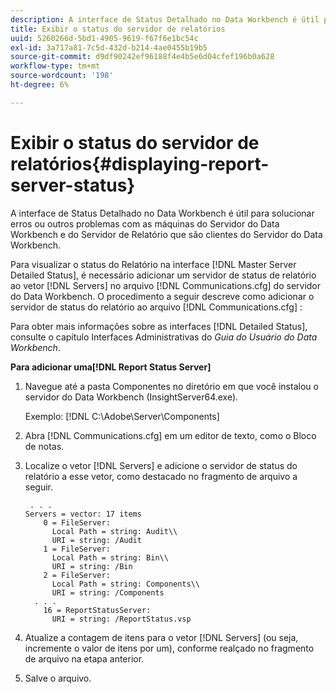 ```yaml
---
description: A interface de Status Detalhado no Data Workbench é útil para solucionar erros ou outros problemas com as máquinas do Servidor do Data Workbench e do Servidor de Relatório que são clientes do Servidor do Data Workbench.
title: Exibir o status do servidor de relatórios
uuid: 5260266d-5bd1-4905-9619-f67f6e1bc54c
exl-id: 3a717a81-7c5d-432d-b214-4ae0455b19b5
source-git-commit: d9df90242ef96188f4e4b5e6d04cfef196b0a628
workflow-type: tm+mt
source-wordcount: '198'
ht-degree: 6%

---
```


# Exibir o status do servidor de relatórios{#displaying-report-server-status}

A interface de Status Detalhado no Data Workbench é útil para solucionar erros ou outros problemas com as máquinas do Servidor do Data Workbench e do Servidor de Relatório que são clientes do Servidor do Data Workbench.

Para visualizar o status do Relatório na interface [!DNL Master Server Detailed Status], é necessário adicionar um servidor de status de relatório ao vetor [!DNL Servers] no arquivo [!DNL Communications.cfg] do servidor do Data Workbench. O procedimento a seguir descreve como adicionar o servidor de status do relatório ao arquivo [!DNL Communications.cfg] :

Para obter mais informações sobre as interfaces [!DNL Detailed Status], consulte o capítulo Interfaces Administrativas do *Guia do Usuário do Data Workbench*.

**Para adicionar uma[!DNL Report Status Server]**

1. Navegue até a pasta Componentes no diretório em que você instalou o servidor do Data Workbench (InsightServer64.exe).

   Exemplo: [!DNL C:\Adobe\Server\Components]
1. Abra [!DNL Communications.cfg] em um editor de texto, como o Bloco de notas.
1. Localize o vetor [!DNL Servers] e adicione o servidor de status do relatório a esse vetor, como destacado no fragmento de arquivo a seguir.

   ```
    . . .
   Servers = vector: 17 items
       0 = FileServer: 
         Local Path = string: Audit\\
         URI = string: /Audit
       1 = FileServer: 
         Local Path = string: Bin\\
         URI = string: /Bin
       2 = FileServer: 
         Local Path = string: Components\\
         URI = string: /Components
     . . .
       16 = ReportStatusServer: 
         URI = string: /ReportStatus.vsp
   ```

1. Atualize a contagem de itens para o vetor [!DNL Servers] (ou seja, incremente o valor de itens por um), conforme realçado no fragmento de arquivo na etapa anterior.
1. Salve o arquivo.
